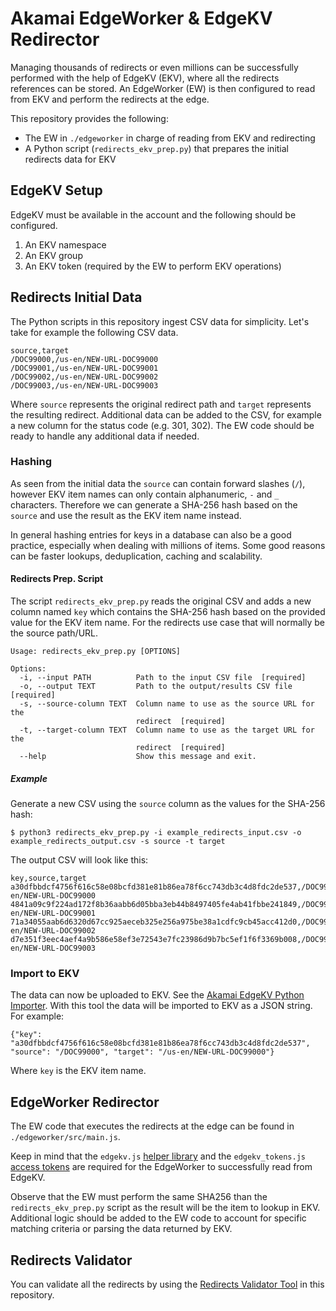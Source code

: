 # Akamai EdgeWorker & EdgeKV Redirector

Managing thousands of redirects or even millions can be successfully performed with the help of EdgeKV (EKV), where all the redirects references can be stored. An EdgeWorker (EW) is then configured to read from EKV and perform the redirects at the edge.

This repository provides the following:
- The EW in `./edgeworker` in charge of reading from EKV and redirecting
- A Python script (`redirects_ekv_prep.py`) that prepares the initial redirects data for EKV

## EdgeKV Setup
EdgeKV must be available in the account and the following should be configured.
1. An EKV namespace
2. An EKV group
3. An EKV token (required by the EW to perform EKV operations)

## Redirects Initial Data
The Python scripts in this repository ingest CSV data for simplicity. Let's take for example the following CSV data.
```
source,target
/DOC99000,/us-en/NEW-URL-DOC99000
/DOC99001,/us-en/NEW-URL-DOC99001
/DOC99002,/us-en/NEW-URL-DOC99002
/DOC99003,/us-en/NEW-URL-DOC99003
```
Where `source` represents the original redirect path and `target` represents the resulting redirect. Additional data can be added to the CSV, for example a new column for the status code (e.g. 301, 302). The EW code should be ready to handle any additional data if needed.

### Hashing
As seen from the initial data the `source` can contain forward slashes (`/`), however EKV item names can only contain alphanumeric, `-` and `_` characters. Therefore we can generate a SHA-256 hash based on the `source` and use the result as the EKV item name instead. 

In general hashing entries for keys in a database can also be a good practice, especially when dealing with millions of items. Some good reasons can be faster lookups, deduplication, caching and scalability.

#### Redirects Prep. Script
The script `redirects_ekv_prep.py` reads the original CSV and adds a new column named `key` which contains the SHA-256 hash based on the provided value for the EKV item name. For the redirects use case that will normally be the source path/URL. 

```
Usage: redirects_ekv_prep.py [OPTIONS]

Options:
  -i, --input PATH          Path to the input CSV file  [required]
  -o, --output TEXT         Path to the output/results CSV file  [required]
  -s, --source-column TEXT  Column name to use as the source URL for the
                            redirect  [required]
  -t, --target-column TEXT  Column name to use as the target URL for the
                            redirect  [required]
  --help                    Show this message and exit.
```
##### Example
Generate a new CSV using the `source` column as the values for the SHA-256 hash:

```
$ python3 redirects_ekv_prep.py -i example_redirects_input.csv -o example_redirects_output.csv -s source -t target
```
The output CSV will look like this:
```
key,source,target
a30dfbbdcf4756f616c58e08bcfd381e81b86ea78f6cc743db3c4d8fdc2de537,/DOC99000,/us-en/NEW-URL-DOC99000
4841a09c9f224ad172f8b36aabb6d05bba3eb44b8497405fe4ab41fbbe241849,/DOC99001,/us-en/NEW-URL-DOC99001
71a34055aab6d6320d67cc925aeceb325e256a975be38a1cdfc9cb45acc412d0,/DOC99002,/us-en/NEW-URL-DOC99002
d7e351f3eec4aef4a9b586e58ef3e72543e7fc23986d9b7bc5ef1f6f3369b008,/DOC99003,/us-en/NEW-URL-DOC99003
```

### Import to EKV
The data can now be uploaded to EKV. See the [Akamai EdgeKV Python Importer](https://github.com/jaescalo/akamai-edgeworker-examples/tree/main/ekv-importer). 
With this tool the data will be imported to EKV as a JSON string. For example:
```
{"key": "a30dfbbdcf4756f616c58e08bcfd381e81b86ea78f6cc743db3c4d8fdc2de537", "source": "/DOC99000", "target": "/us-en/NEW-URL-DOC99000"}
```
Where `key` is the EKV item name. 

## EdgeWorker Redirector
The EW code that executes the redirects at the edge can be found in `./edgeworker/src/main.js`. 

Keep in mind that the `edgekv.js` [helper library](https://techdocs.akamai.com/edgekv/docs/library-helper-methods) and the `edgekv_tokens.js` [access tokens](https://techdocs.akamai.com/edgekv/docs/generate-and-retrieve-edgekv-access-tokens) are required for the EdgeWorker to successfully read from EdgeKV. 

Observe that the EW must perform the same SHA256 than the `redirects_ekv_prep.py` script as the result will be the item to lookup in EKV. Additional logic should be added to the EW code to account for specific matching criteria or parsing the data returned by EKV.

## Redirects Validator
You can validate all the redirects by using the [Redirects Validator Tool](../utils/redirects_validator/README.md) in this repository.